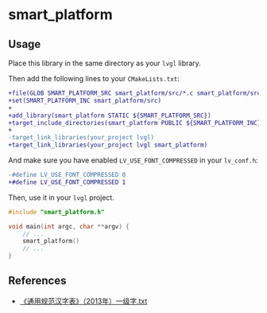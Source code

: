 # smart_platform

## Usage

Place this library in the same directory as your `lvgl` library.

Then add the following lines to your `CMakeLists.txt`:

```diff
+file(GLOB SMART_PLATFORM_SRC smart_platform/src/*.c smart_platform/src/lib/*.c)
+set(SMART_PLATFORM_INC smart_platform/src)
+
+add_library(smart_platform STATIC ${SMART_PLATFORM_SRC})
+target_include_directories(smart_platform PUBLIC ${SMART_PLATFORM_INC})
+
-target_link_libraries(your_project lvgl)
+target_link_libraries(your_project lvgl smart_platform)
```

And make sure you have enabled `LV_USE_FONT_COMPRESSED` in your `lv_conf.h`:

```diff
-#define LV_USE_FONT_COMPRESSED 0
+#define LV_USE_FONT_COMPRESSED 1
```

Then, use it in your `lvgl` project.

```cpp
#include "smart_platform.h"

void main(int argc, char **argv) {
    // ...
    smart_platform()
    // ...
}
```

## References

- [《通用规范汉字表》（2013年）一级字.txt](https://github.com/zispace/hanzi-chars/blob/main/data-charlist/%E3%80%8A%E9%80%9A%E7%94%A8%E8%A7%84%E8%8C%83%E6%B1%89%E5%AD%97%E8%A1%A8%E3%80%8B%EF%BC%882013%E5%B9%B4%EF%BC%89%E4%B8%80%E7%BA%A7%E5%AD%97.txt)
